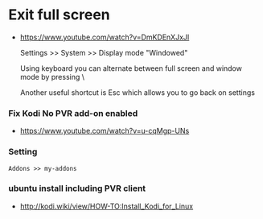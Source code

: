 # Exit full screen
+ https://www.youtube.com/watch?v=DmKDEnXJxJI

    Settings >> System >> Display mode "Windowed"

    Using keyboard you can alternate between full screen
    and window mode by pressing \

    Another useful shortcut is Esc which allows you to go back
    on settings

### Fix Kodi No PVR add-on enabled
+ https://www.youtube.com/watch?v=u-cqMgp-UNs

### Setting

    Addons >> my-addons

### ubuntu install including PVR client
+ http://kodi.wiki/view/HOW-TO:Install_Kodi_for_Linux
